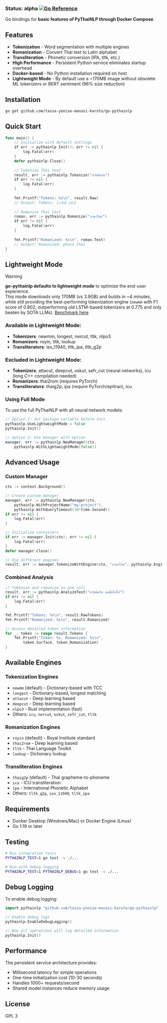### Status: alpha [![Go Reference](https://pkg.go.dev/badge/github.com/tassa-yoniso-manasi-karoto/go-pythainlp.svg)](https://pkg.go.dev/github.com/tassa-yoniso-manasi-karoto/go-pythainlp)

Go bindings for **basic features of PyThaiNLP through Docker Compose**.

## Features

- **Tokenization** - Word segmentation with multiple engines
- **Romanization** - Convert Thai text to Latin alphabet
- **Transliteration** - Phonetic conversion (IPA, tltk, etc.)
- **High Performance** - Persistent Python service eliminates startup overhead
- **Docker-based** - No Python installation required on host
- **Lightweight Mode** - By default use a ~170MB image without obsolete ML tokenizers or BERT sentiment (96% size reduction)

<!-- CLAUDE:
Romanization engines that need PyTorch:
- thai2rom - Deep learning based (requires PyTorch)
- thaig2p - IPA transliteration (requires PyTorch)

Romanization engines that DON'T need PyTorch:
- royin (default) - Rule-based, Royal Institute standard
- tltk - Rule-based Thai Language Toolkit
- lookup - Dictionary-based
- thai2rom_onnx - Uses ONNX runtime instead of PyTorch

Other PyTorch users (all unrelated to your needs):
- attacut/deepcut - Tokenizers you don't want
- wangchanberta - BERT models for various NLP tasks
- chat/generate modules - Text generation
- spell checking, parsing, etc.

For tokenization, the best engines don't need PyTorch:
- newmm - Dictionary-based (your preferred choice)
- longest - Dictionary-based
- nlpo3 - Rust-based
- icu - ICU library based

-->

## Installation

```bash
go get github.com/tassa-yoniso-manasi-karoto/go-pythainlp
```

## Quick Start

```go
func main() {
    // Initialize with default settings
    if err := pythainlp.Init(); err != nil {
        log.Fatal(err)
    }
    defer pythainlp.Close()
    
    // Tokenize Thai text
    result, err := pythainlp.Tokenize("สวัสดีครับ")
    if err != nil {
        log.Fatal(err)
    }
    
    fmt.Printf("Tokens: %v\n", result.Raw)
    // Output: Tokens: [สวัสดี ครับ]
    
    // Romanize Thai text
    roman, err := pythainlp.Romanize("ภาษาไทย")
    if err != nil {
        log.Fatal(err)
    }
    
    fmt.Printf("Romanized: %s\n", roman.Text)
    // Output: Romanized: phasa thai
}
```

## Lightweight Mode

> [!WARNING]
> **go-pythainlp defaults to lightweight mode** to optimize the end-user experience. <br> This mode downloads only 170MB (vs 3.9GB) and builds in ~4 minutes, while still providing the best-performing tokenization engine (`newmm` with F1 score of 0.802, outperforming old LSTM-based tokenizers at 0.775 and only beaten by SOTA LLMs). [Benchmark here](https://github.com/tassa-yoniso-manasi-karoto/pythainlp/blob/7abc6e312028101474a208d3967ef7fcf935ef27/quick_bench/results.txt#L1175) 

### Available in Lightweight Mode:
- **Tokenizers**: newmm, longest, nercut, tltk, nlpo3
- **Romanizers**: royin, tltk, lookup
- **Transliterators**: iso_11940, tltk_ipa, tltk_g2p

### Excluded in Lightweight Mode:
- **Tokenizers**: attacut, deepcut, oskut, sefr_cut (neural networks), icu (long C++ compilation needed)
- **Romanizers**: thai2rom (requires PyTorch)
- **Transliterators**: thaig2p, ipa (require PyTorch/epitran), icu

### Using Full Mode

To use the full PyThaiNLP with all neural network models:

```go
// Option 1: Set package variable before Init
pythainlp.UseLightweightMode = false
pythainlp.Init()

// Option 2: Use manager with option
manager, err := pythainlp.NewManager(ctx,
    pythainlp.WithLightweightMode(false))
```

## Advanced Usage

### Custom Manager

```go
ctx := context.Background()

// Create custom manager
manager, err := pythainlp.NewManager(ctx,
    pythainlp.WithProjectName("my-project"),
    pythainlp.WithQueryTimeout(30*time.Second))
if err != nil {
    log.Fatal(err)
}

// Initialize containers
if err := manager.Init(ctx); err != nil {
    log.Fatal(err)
}
defer manager.Close()

// Use different engines
result, err := manager.TokenizeWithEngine(ctx, "ภาษาไทย", pythainlp.EngineAttaCut)
```

### Combined Analysis

```go
// Tokenize and romanize in one call
result, err := pythainlp.AnalyzeText("สวัสดีครับ ผมชื่อโกโก้")
if err != nil {
    log.Fatal(err)
}

fmt.Printf("Tokens: %v\n", result.RawTokens)
fmt.Printf("Romanized: %s\n", result.Romanized)

// Access detailed token information
for _, token := range result.Tokens {
    fmt.Printf("Token: %s, Romanized: %s\n", 
        token.Surface, token.Romanization)
}
```

## Available Engines

### Tokenization Engines
- `newmm` (default) - Dictionary-based with TCC
- `longest` - Dictionary-based, longest matching
- `attacut` - Deep learning based
- `deepcut` - Deep learning based
- `nlpo3` - Rust implementation (fast)
- Others: `icu`, `nercut`, `oskut`, `sefr_cut`, `tltk`

### Romanization Engines
- `royin` (default) - Royal Institute standard
- `thai2rom` - Deep learning based
- `tltk` - Thai Language Toolkit
- `lookup` - Dictionary lookup

### Transliteration Engines
- `thaig2p` (default) - Thai grapheme-to-phoneme
- `icu` - ICU transliteration
- `ipa` - International Phonetic Alphabet
- Others: `tltk_g2p`, `iso_11940`, `tltk_ipa`

## Requirements

- Docker Desktop (Windows/Mac) or Docker Engine (Linux)
- Go 1.19 or later

## Testing

```bash
# Run integration tests
PYTHAINLP_TEST=1 go test -v ./...

# Run with debug logging
PYTHAINLP_TEST=1 PYTHAINLP_DEBUG=1 go test -v ./...
```

## Debug Logging

To enable debug logging:

```go
import pythainlp "github.com/tassa-yoniso-manasi-karoto/go-pythainlp"

// Enable debug logs
pythainlp.EnableDebugLogging()

// Now all operations will log detailed information
pythainlp.Init()
```

## Performance

The persistent service architecture provides:
- Millisecond latency for simple operations
- One-time initialization cost (10-30 seconds)
- Handles 1000+ requests/second
- Shared model instances reduce memory usage

## License

GPL 3
